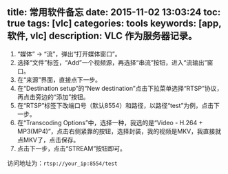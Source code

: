 title: 常用软件备忘
date: 2015-11-02 13:03:24
toc: true
tags: [vlc]
categories: tools
keywords: [app, 软件, vlc]
description: VLC 作为服务器记录。
---

1. “媒体” -> “流”，弹出“打开媒体窗口”。
2. 选择“文件”标签，“Add”一个视频源，再选择“串流”按钮，进入“流输出”窗口。
3. 在“来源”界面，直接点下一步。
4. 在“Destination setup”的“New destination”点击下拉菜单选择“RTSP”协议，再点击旁边的“添加”按钮。
5. 在“RTSP”标签下改端口号（默认8554）和路径，以路径“test”为例，点击下一步。
6. 在“Transcoding Options”中，选择一种，我选的是“Video - H.264 + MP3(MP4)”，点击右侧紧靠的按钮，选择封装，我的视频是MKV，我直接就点MKV了，点击保存。
7. 点击下一步，点击“STREAM”按钮即可。

访问地址为：`rtsp://your_ip:8554/test`
